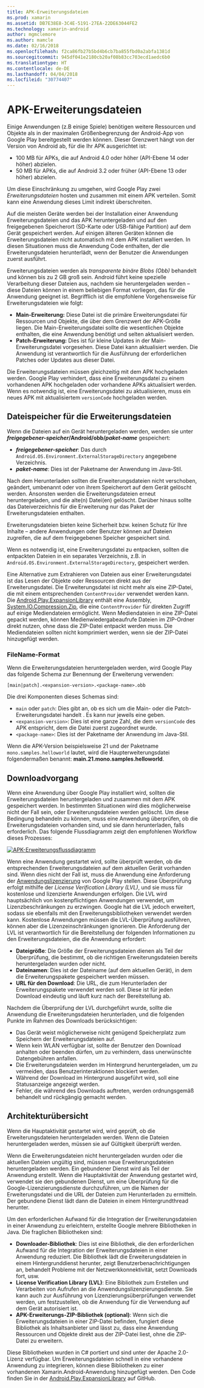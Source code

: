 ```yaml
---
title: APK-Erweiterungsdateien
ms.prod: xamarin
ms.assetid: DB7E38E8-3C4E-5191-27EA-22DE63044FE2
ms.technology: xamarin-android
author: mgmclemore
ms.author: mamcle
ms.date: 02/16/2018
ms.openlocfilehash: f2ca86fb27b5bd4b6cb7ba855fbd0a2abfa1381d
ms.sourcegitcommit: 945df041e2180cb20af08b83cc703ecd1aedc6b0
ms.translationtype: HT
ms.contentlocale: de-DE
ms.lasthandoff: 04/04/2018
ms.locfileid: "30774407"
---
```

# <a name="apk-expansion-files"></a>APK-Erweiterungsdateien

Einige Anwendungen (z.B einige Spiele) benötigen weitere Ressourcen und Objekte als in der maximalen Größenbegrenzung der Android-App von Google Play bereitgestellt werden können. Dieser Grenzwert hängt von der Version von Android ab, für die Ihr APK ausgerichtet ist:

-  100 MB für APKs, die auf Android 4.0 oder höher (API-Ebene 14 oder höher) abzielen.
-  50 MB für APKs, die auf Android 3.2 oder früher (API-Ebene 13 oder höher) abzielen.

Um diese Einschränkung zu umgehen, wird Google Play zwei *Erweiterungsdateien* hosten und zusammen mit einem APK verteilen. Somit kann eine Anwendung dieses Limit indirekt überschreiten. 

Auf die meisten Geräte werden bei der Installation einer Anwendung Erweiterungsdateien und das APK heruntergeladen und auf den freigegebenen Speicherort (SD-Karte oder USB-fähige Partition) auf dem Gerät gespeichert werden. Auf einigen älteren Geräten können die Erweiterungsdateien nicht automatisch mit dem APK installiert werden. In diesen Situationen muss die Anwendung Code enthalten, der die Erweiterungsdateien herunterlädt, wenn der Benutzer die Anwendungen zuerst ausführt.

Erweiterungsdateien werden als *transparente binäre Blobs (Obb)* behandelt und können bis zu 2 GB groß sein. Android führt keine spezielle Verarbeitung dieser Dateien aus, nachdem sie heruntergeladen werden &ndash; diese Dateien können in einem beliebigen Format vorliegen, das für die Anwendung geeignet ist. Begrifflich ist die empfohlene Vorgehensweise für Erweiterungsdateien wie folgt:

-   **Main-Erweiterung:** Diese Datei ist die primäre Erweiterungsdatei für Ressourcen und Objekte, die über dem Grenzwert der APK-Größe liegen. Die Main-Erweiterungsdatei sollte die wesentlichen Objekte enthalten, die eine Anwendung benötigt und selten aktualisiert werden.
-   **Patch-Erweiterung:** Dies ist für kleine Updates in der Main-Erweiterungsdatei vorgesehen. Diese Datei kann aktualisiert werden. Die Anwendung ist verantwortlich für die Ausführung der erforderlichen Patches oder Updates aus dieser Datei.


Die Erweiterungsdateien müssen gleichzeitig mit dem APK hochgeladen werden.
Google Play verhindert, dass eine Erweiterungsdatei zu einem vorhandenen APK hochgeladen oder vorhandene APKs aktualisiert werden. Wenn es notwendig ist, eine Erweiterungsdatei zu aktualisieren, muss ein neues APK mit aktualisiertem `versionCode` hochgeladen werden.


## <a name="expansion-file-storage"></a>Dateispeicher für die Erweiterungsdateien

Wenn die Dateien auf ein Gerät heruntergeladen werden, werden sie unter **_freigegebener-speicher_/Android/obb/_paket-name_** gespeichert:

-   **_freigegebener-speicher_**: Das durch `Android.OS.Environment.ExternalStorageDirectory` angegebene Verzeichnis.
-   **_paket-name_**: Dies ist der Paketname der Anwendung im Java-Stil.


Nach dem Herunterladen sollten die Erweiterungsdateien nicht verschoben, geändert, umbenannt oder von ihrem Speicherort auf dem Gerät gelöscht werden. Ansonsten werden die Erweiterungsdateien erneut heruntergeladen, und die alte(n) Datei(en) gelöscht. Darüber hinaus sollte das Dateiverzeichnis für die Erweiterung nur das Paket der Erweiterungsdateien enthalten.

Erweiterungsdateien bieten keine Sicherheit bzw. keinen Schutz für Ihre Inhalte &ndash; andere Anwendungen oder Benutzer können auf Dateien zugreifen, die auf dem freigegebenen Speicher gespeichert sind.

Wenn es notwendig ist, eine Erweiterungsdatei zu entpacken, sollten die entpackten Dateien in ein separates Verzeichnis, z.B. in `Android.OS.Environment.ExternalStorageDirectory`, gespeichert werden.

Eine Alternative zum Extrahieren von Dateien aus einer Erweiterungsdatei ist das Lesen der Objekte oder Ressourcen direkt aus der Erweiterungsdatei. Die Erweiterungsdatei ist nicht mehr als eine ZIP-Datei, die mit einem entsprechenden `ContentProvider` verwendet werden kann. Die [Android.Play.ExpansionLibrary](https://github.com/mattleibow/Android.Play.ExpansionLibrary) enthält eine Assembly, [System.IO.Compression.Zip](https://github.com/mattleibow/Android.Play.ExpansionLibrary/tree/master/System.IO.Compression.Zip), die eine `ContentProvider` für direkten Zugriff auf einige Mediendateien ermöglicht. Wenn Mediendateien in eine ZIP-Datei gepackt werden, können Medienwiedergabeaufrufe Dateien im ZIP-Ordner direkt nutzen, ohne dass die ZIP-Datei entpackt werden muss. Die Mediendateien sollten nicht komprimiert werden, wenn sie der ZIP-Datei hinzugefügt werden. 


### <a name="filename-format"></a>FileName-Format

Wenn die Erweiterungsdateien heruntergeladen werden, wird Google Play das folgende Schema zur Benennung der Erweiterung verwenden:

    [main|patch].<expansion-version>.<package-name>.obb

Die drei Komponenten dieses Schemas sind:

-   `main` oder `patch`: Dies gibt an, ob es sich um die Main- oder die Patch-Erweiterungsdatei handelt . Es kann nur jeweils eine geben.
-   `<expansion-version>`: Dies ist eine ganze Zahl, die dem `versionCode` des APK entspricht, dem die Datei zuerst zugeordnet wurde.
-   `<package-name>`: Dies ist der Paketname der Anwendung im Java-Stil.


Wenn die APK-Version beispielsweise 21 und der Paketname `mono.samples.helloworld` lautet, wird die Haupterweiterungsdatei folgendermaßen benannt: **main.21.mono.samples.helloworld**.


## <a name="download-process"></a>Downloadvorgang

Wenn eine Anwendung über Google Play installiert wird, sollten die Erweiterungsdateien heruntergeladen und zusammen mit dem APK gespeichert werden. In bestimmten Situationen wird dies möglicherweise nicht der Fall sein, oder Erweiterungsdateien werden gelöscht. Um diese Bedingung behandeln zu können, muss eine Anwendung überprüfen, ob die Erweiterungsdateien vorhanden sind, und sie dann herunterladen, falls erforderlich. Das folgende Flussdiagramm zeigt den empfohlenen Workflow dieses Prozesses:

[![APK-Erweiterungsflussdiagramm](apk-expansion-files-images/apkexpansion.png)](apk-expansion-files-images/apkexpansion.png#lightbox)

Wenn eine Anwendung gestartet wird, sollte überprüft werden, ob die entsprechenden Erweiterungsdateien auf dem aktuellen Gerät vorhanden sind. Wenn dies nicht der Fall ist, muss die Anwendung eine Anforderung der [Anwendungslizenzierung](http://developer.android.com/google/play/licensing/index.html) von Google Play stellen. Diese Überprüfung erfolgt mithilfe der *License Verification Library (LVL)*, und sie muss für kostenlose und lizenzierte Anwendungen erfolgen. Die LVL wird hauptsächlich von kostenpflichtigen Anwendungen verwendet, um Lizenzbeschränkungen zu erzwingen. Google hat die LVL jedoch erweitert, sodass sie ebenfalls mit den Erweiterungsbibliotheken verwendet werden kann. Kostenlose Anwendungen müssen die LVL-Überprüfung ausführen, können aber die Lizenzeinschränkungen ignorieren. Die Anforderung der LVL ist verantwortlich für die Bereitstellung der folgenden Informationen zu den Erweiterungsdateien, die die Anwendung erfordert: 

-   **Dateigröße**: Die Größe der Erweiterungsdateien dienen als Teil der Überprüfung, die bestimmt, ob die richtigen Erweiterungsdateien bereits heruntergeladen wurden oder nicht.
-   **Dateinamen**: Dies ist der Dateiname (auf dem aktuellen Gerät), in dem die Erweiterungspakete gespeichert werden müssen.
-   **URL für den Download**: Die URL, die zum Herunterladen der Erweiterungspakete verwendet werden soll. Diese ist für jeden Download eindeutig und läuft kurz nach der Bereitstellung ab.


Nachdem die Überprüfung der LVL durchgeführt wurde, sollte die Anwendung die Erweiterungsdateien herunterladen, und die folgenden Punkte im Rahmen des Downloads berücksichtigen:

-  Das Gerät weist möglicherweise nicht genügend Speicherplatz zum Speichern der Erweiterungsdateien auf.
-  Wenn kein WLAN verfügbar ist, sollte der Benutzer den Download anhalten oder beenden dürfen, um zu verhindern, dass unerwünschte Datengebühren anfallen.
-  Die Erweiterungsdateien werden im Hintergrund heruntergeladen, um zu vermeiden, dass Benutzerinteraktionen blockiert werden.
-  Während der Download im Hintergrund ausgeführt wird, soll eine Statusanzeige angezeigt werden.
-  Fehler, die während des Downloads auftreten, werden ordnungsgemäß behandelt und rückgängig gemacht werden.



## <a name="architectural-overview"></a>Architekturübersicht

Wenn die Hauptaktivität gestartet wird, wird geprüft, ob die Erweiterungsdateien heruntergeladen werden. Wenn die Dateien heruntergeladen werden, müssen sie auf Gültigkeit überprüft werden.

Wenn die Erweiterungsdateien nicht heruntergeladen wurden oder die aktuellen Dateien ungültig sind, müssen neue Erweiterungsdateien heruntergeladen werden. Ein gebundener Dienst wird als Teil der Anwendung erstellt. Wenn die Hauptaktivität der Anwendung gestartet wird, verwendet sie den gebundenen Dienst, um eine Überprüfung für die Google-Lizenzierungsdienste durchzuführen, um die Namen der Erweiterungsdatei und die URL der Dateien zum Herunterladen zu ermitteln. Der gebundene Dienst lädt dann die Dateien in einem Hintergrundthread herunter.

Um den erforderlichen Aufwand für die Integration der Erweiterungsdateien in einer Anwendung zu erleichtern, erstellte Google mehrere Bibliotheken in Java. Die fraglichen Bibliotheken sind:

-   **Downloader-Bibliothek**: Dies ist eine Bibliothek, die den erforderlichen Aufwand für die Integration der Erweiterungsdateien in einer Anwendung reduziert. Die Bibliothek lädt die Erweiterungsdateien in einem Hintergrunddienst herunter, zeigt Benutzerbenachrichtigungen an, behandelt Probleme mit der Netzwerkkonnektivität, setzt Downloads fort, usw.
-   **License Verification Library (LVL)**: Eine Bibliothek zum Erstellen und Verarbeiten von Aufrufen an die Anwendungslizenzierungsdienste. Sie kann auch zur Ausführung von Lizenzierungsüberprüfungen verwendet werden, um festzustellen, ob die Anwendung für die Verwendung auf dem Gerät autorisiert ist.
-   **APK-Erweiterungs-ZIP-Bibliothek (optional)**: Wenn sich die Erweiterungsdateien in einer ZIP-Datei befinden, fungiert diese Bibliothek als Inhaltsanbieter und lässt zu, dass eine Anwendung Ressourcen und Objekte direkt aus der ZIP-Datei liest, ohne die ZIP-Datei zu erweitern.


Diese Bibliotheken wurden in C# portiert und sind unter der Apache 2.0-Lizenz verfügbar. Um Erweiterungsdateien schnell in eine vorhandene Anwendung zu integrieren, können diese Bibliotheken zu einer vorhandenen Xamarin.Android-Anwendung hinzugefügt werden. Den Code finden Sie in der [Android.Play.ExpansionLibrary](https://github.com/mattleibow/Android.Play.ExpansionLibrary) auf GitHub.
